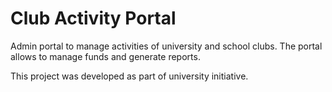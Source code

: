 # Club Activity Portal
Admin portal to manage activities of university and school clubs. The portal allows to manage funds and generate reports.

This project was developed as part of university initiative.
